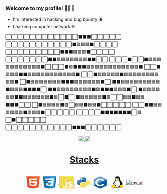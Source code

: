  <!-- Introdução--> 


### Welcome to my profile! 🍪🇧🇷 
- I'm interested in hacking and bug bounty 🪲
- Learning computer network 🌐
  
⬜⬜⬜⬜⬜⬜⬜⬜⬜⬜⬜⬜⬛⬛⬛⬜⬜⬜⬜⬜
⬜⬜⬜⬜⬜⬜⬜⬜⬜⬜⬜⬛🟩🟩🟩⬛⬜⬜⬜⬜
⬜⬜⬜⬜⬜⬜⬜⬜⬜⬛⬛⬛🟩🟩🟩⬛⬜⬜⬜⬜
⬜⬜⬜⬜⬜⬜⬜⬛⬛🟩🟩🟩🟩🟩🟩🟩⬛⬛⬜⬜
⬜⬜⬜⬛⬜⬜⬛🟩🟩🟩🟩🟩🟩🟩🟩🟩🟩🟩⬛⬜
⬜⬜⬛🟦⬛⬛⬛🟩🟩🟩🟩🟩🟩🟩🟩🟩🟩🟩🟩⬛
⬜⬜⬛🟦🟦🟦⬛⬛🟩🟩🟩🟩🟩🟩🟩🟩🟩🟩🟩⬛
⬜⬜⬛🟦🟦🟦🟦🟦⬛🟩🟩🟩🟩🟩🟩🟩🟩🟩🟩⬛
⬜⬛🟦🟦🟦🟦🟦🟦🟦⬛⬛⬛🟩🟩🟩🟩🟩🟩⬛⬜
⬛⬛🟦🟦🟦🟦🟦🟦🟦🟦🟦⬛🟩🟩🟩⬛⬛⬛⬛⬜
⬛⬛🟦🟦🟦🟦🟦🟦🟦🟦⬛🟦⬛⬛⬛🟦🟦🟦⬛⬜
⬛🟦🟦🟦🟦🟦🟦⬛⬛🟦🟦🟦🟦🟦🟦⬛🟦⬜⬛⬜
⬛🟦🟦🟦🟦🟦⬛🟥⬜⬜🟦🟦⬛🟦🟦⬛⬛⬛⬜⬜
⬜⬛🟦🟦🟦🟦⬛🟥⬜🟦🟦⬛🟦🟦⬛⬜⬜⬜⬜⬜
⬜⬜⬛⬛🟦🟦🟦🟦🟦🟦⬛🟦🟦🟦⬛⬜⬜⬜⬜⬜
⬜⬜⬜⬜⬛⬛⬛⬛⬛⬛⬛⬜🟦⬜⬛⬜⬜⬜⬜⬜
⬜⬜⬜⬜⬜⬜⬜⬜⬜⬜⬜⬛⬛⬛⬜⬜⬜⬜⬜⬜






  <!-- Logs de commits--> 

<div align="center">
  <a href="https://github.com/gitmurilo">
  <img height="180em" src="https://github-readme-stats.vercel.app/api?username=gitmurilo&show_icons=true&theme=blue-green&include_all_commits=true&count_private=true"/>
  <img height="180em" src="https://github-readme-stats.vercel.app/api/top-langs/?username=gitmurilo&layout=compact&langs_count=7&theme=blue-green"/>
</div>
  
  
  <!-- Tecnologias que utilizo--> 
 

<h1 align="center"> Stacks </h1>
<div style="display: inline_block" align="center"><br>
  <img align="center" alt="html" height="40" width="50" src="https://github.com/devicons/devicon/blob/master/icons/html5/html5-original.svg"/>
  <img align="center" alt="css" height="40" width="50" src="https://github.com/devicons/devicon/blob/master/icons/css3/css3-original.svg" />
  <img align="center" alt="javascript" height="40" width="50" src="https://github.com/devicons/devicon/blob/master/icons/javascript/javascript-plain.svg"/>
  <img align="center" alt="python" height="40" width="50" src="https://github.com/devicons/devicon/blob/master/icons/python/python-original.svg"/>
  <img align="center" alt="c" height="40" width="50" src="https://github.com/devicons/devicon/blob/master/icons/c/c-original.svg"/>
  <img align="center" alt="linux" height="40" width="50" src="https://github.com/devicons/devicon/blob/master/icons/linux/linux-original.svg" />
  <img align="center" alt="mysql" height="40" width="50" src="https://cdn.jsdelivr.net/gh/devicons/devicon/icons/mysql/mysql-plain.svg" />

  </div><br/>
